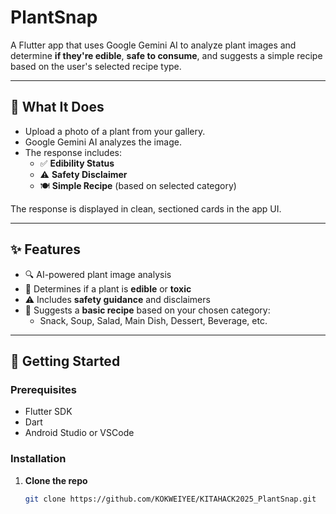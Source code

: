 # PlantSnap

A Flutter app that uses Google Gemini AI to analyze plant images and determine **if they're edible**, **safe to consume**, and suggests a simple recipe based on the user's selected recipe type.

---

## 📸 What It Does

- Upload a photo of a plant from your gallery.
- Google Gemini AI analyzes the image.
- The response includes:
  - ✅ **Edibility Status**
  - ⚠️ **Safety Disclaimer**
  - 🍽️ **Simple Recipe** (based on selected category)

The response is displayed in clean, sectioned cards in the app UI.

---

## ✨ Features

- 🔍 AI-powered plant image analysis
- 🧠 Determines if a plant is **edible** or **toxic**
- ⚠️ Includes **safety guidance** and disclaimers
- 🍜 Suggests a **basic recipe** based on your chosen category:
  - Snack, Soup, Salad, Main Dish, Dessert, Beverage, etc.

---

## 🚀 Getting Started

### Prerequisites

- Flutter SDK
- Dart
- Android Studio or VSCode

### Installation

1. **Clone the repo**
   ```bash
   git clone https://github.com/KOKWEIYEE/KITAHACK2025_PlantSnap.git
  

